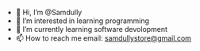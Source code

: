 - 👋 Hi, I’m @Samdully
- 👀 I’m interested in learning programming 
- 🌱 I’m currently learning software devolopment 
- 📫 How to reach me email: samdullystore@gmail.com

<!---
Samdully/Samdully is a ✨ special ✨ repository because its `README.md` (this file) appears on your GitHub profile.
You can click the Preview link to take a look at your changes.
--->
